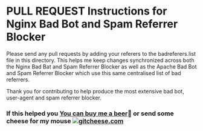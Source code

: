 # PULL REQUEST Instructions for Nginx Bad Bot and Spam Referrer Blocker

Please send any pull requests by adding your referers to the badreferers.list file
in this directory. This helps me keep changes synchronized across both the Nginx Bad Bat and Spam Referrer Blocker
as well as the Apache Bad Bot and Spam Referrer Blocker which use this same centralised list of bad referrers.

Thank you for contributing to help produce the most extensive bad bot, user-agent and spam referrer
blocker.

### If this helped you [You can buy me a beer](https://www.paypal.com/cgi-bin/webscr?cmd=_s-xclick&hosted_button_id=BKF9XT6WHATLG):beer: or send some cheese for my mouse [![gitcheese.com](https://api.gitcheese.com/v1/projects/92bf5669-7d2c-447d-baa4-216ac9e720a6/badges)](https://www.gitcheese.com/app/#/projects/92bf5669-7d2c-447d-baa4-216ac9e720a6/pledges/create)